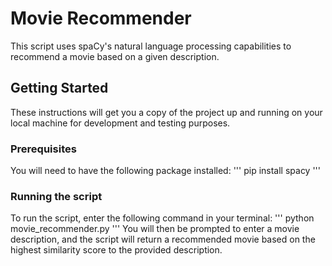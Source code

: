 # Movie Recommender
This script uses spaCy's natural language processing capabilities to recommend a movie based on a given description.

## Getting Started
These instructions will get you a copy of the project up and running on your local machine for development and testing purposes.

### Prerequisites
You will need to have the following package installed:
'''
pip install spacy
'''
### Running the script
To run the script, enter the following command in your terminal:
'''
python movie_recommender.py
'''
You will then be prompted to enter a movie description, and the script will return a recommended movie based on the highest similarity score to the provided description.
